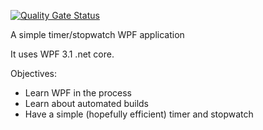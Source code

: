 [![Quality Gate Status](https://sonarcloud.io/api/project_badges/measure?project=jonwolfdev_SimpleWPFTimer&metric=alert_status)](https://sonarcloud.io/dashboard?id=jonwolfdev_SimpleWPFTimer)

A simple timer/stopwatch WPF application

It uses WPF 3.1 .net core.

Objectives:
 - Learn WPF in the process
 - Learn about automated builds
 - Have a simple (hopefully efficient) timer and stopwatch

